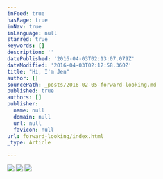 ```yaml
---
inFeed: true
hasPage: true
inNav: true
inLanguage: null
starred: true
keywords: []
description: ''
datePublished: '2016-04-03T02:13:07.079Z'
dateModified: '2016-04-03T02:12:58.360Z'
title: "Hi, I'm Jen"
author: []
sourcePath: _posts/2016-02-05-forward-looking.md
published: true
authors: []
publisher:
  name: null
  domain: null
  url: null
  favicon: null
url: forward-looking/index.html
_type: Article

---
```

![](https://s3-us-west-2.amazonaws.com/the-grid-img/p/18fa14b5bc1ffae0ed30c39ee6c425c4f3d1bbb2.jpg)
![](https://s3-us-west-2.amazonaws.com/the-grid-img/p/b982ef170185cf1f2ef846b73e5100d0f12b96af.jpg)
![](https://the-grid-user-content.s3-us-west-2.amazonaws.com/bd4e7fe9-5178-4d5f-8924-88919d91e7a5.jpg)